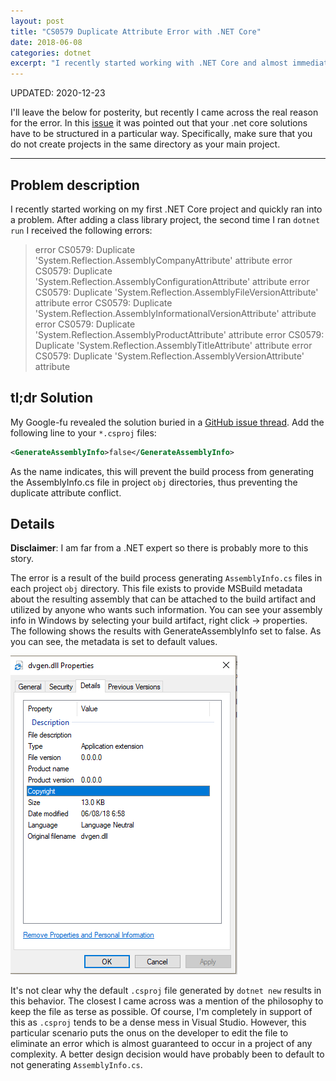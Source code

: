```yaml
---
layout: post
title: "CS0579 Duplicate Attribute Error with .NET Core"
date: 2018-06-08
categories: dotnet
excerpt: "I recently started working with .NET Core and almost immediately came across an CS0579 Duplicate Attribute Error. This is what I discovered and how I fixed the issue."
---
```

UPDATED: 2020-12-23

I'll leave the below for posterity, but recently I came across the real reason for the error. In this [issue](https://github.com/dotnet/core/issues/4837) it was pointed out that your .net core solutions have to be structured in a particular way. Specifically, make sure that you do not create projects in the same directory as your main project.

---

## Problem description

I recently started working on my first .NET Core project and quickly ran into a problem. After adding a class library project, the second time I ran `dotnet run` I received the following errors:

>error CS0579: Duplicate 'System.Reflection.AssemblyCompanyAttribute' attribute
>error CS0579: Duplicate 'System.Reflection.AssemblyConfigurationAttribute' attribute
>error CS0579: Duplicate 'System.Reflection.AssemblyFileVersionAttribute' attribute
>error CS0579: Duplicate 'System.Reflection.AssemblyInformationalVersionAttribute' attribute
>error CS0579: Duplicate 'System.Reflection.AssemblyProductAttribute' attribute
>error CS0579: Duplicate 'System.Reflection.AssemblyTitleAttribute' attribute
>error CS0579: Duplicate 'System.Reflection.AssemblyVersionAttribute' attribute

## tl;dr Solution

My Google-fu revealed the solution buried in a [GitHub issue thread](https://github.com/dotnet/cli/issues/4783). Add the following line to your `*.csproj` files:

``` xml
<GenerateAssemblyInfo>false</GenerateAssemblyInfo>
```

As the name indicates, this will prevent the build process from generating the AssemblyInfo.cs file in project `obj` directories, thus preventing the duplicate attribute conflict.

## Details

**Disclaimer**: I am far from a .NET expert so there is probably more to this story.

The error is a result of the build process generating `AssemblyInfo.cs` files in each project `obj` directory. This file exists to provide MSBuild metadata about the resulting assembly that can be attached to the build artifact and utilized by anyone who wants such information. You can see your assembly info in Windows by selecting your build artifact, right click -> properties. The following shows the results with GenerateAssemblyInfo set to false. As you can see, the metadata is set to default values.

<img src="/assets/images/assemblyinfo_false.PNG"/>

It's not clear why the default `.csproj` file generated by `dotnet new` results in this behavior. The closest I came across was a mention of the philosophy to keep the file as terse as possible. Of course, I'm completely in support of this as `.csproj` tends to be a dense mess in Visual Studio. However, this particular scenario puts the onus on the developer to edit the file to eliminate an error which is almost guaranteed to occur in a project of any complexity. A better design decision would have probably been to default to not generating `AssemblyInfo.cs`.
